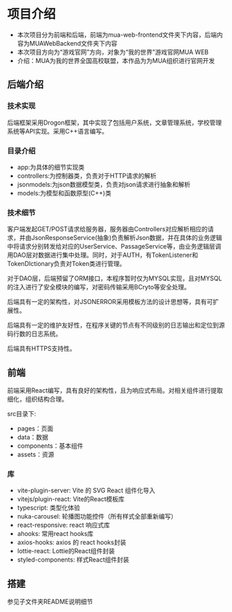 # 项目介绍  

- 本次项目分为前端和后端，前端为mua-web-frontend文件夹下内容，后端内容为MUAWebBackend文件夹下内容
- 本次项目方向为“游戏官网”方向，对象为“我的世界”游戏官网MUA WEB
- 介绍：MUA为我的世界全国高校联盟，本作品为为MUA组织进行官网开发

## 后端介绍

### 技术实现

后端框架采用Drogon框架，其中实现了包括用户系统，文章管理系统，学校管理系统等API实现。采用C++语言编写。

### 目录介绍

- app:为具体的细节实现类
- controllers:为控制器类，负责对于HTTP请求的解析
- jsonmodels:为json数据模型类，负责对json请求进行抽象和解析
- models:为模型和函数原型(C++)类

### 技术细节

客户端发起GET/POST请求给服务器，服务器由Controllers对应解析相应的请求，并由JsonResponseService(抽象)负责解析Json数据，并在具体的业务逻辑中将请求分别转发给对应的UserService、PassageService等，由业务逻辑层调用DAO层对数据进行集中处理。同时，对于AUTH，有TokenListener和TokenDIctionary负责对Token类进行管理。

对于DAO层，后端预留了ORM接口，本程序暂时仅为MYSQL实现，且对MYSQL的注入进行了安全模块的编写，对密码传输采用BCryto等安全处理。

后端具有一定的架构性，对JSONERROR采用模板方法的设计思想等，具有可扩展性。

后端具有一定的维护友好性，在程序关键的节点有不同级别的日志输出和定位到源码行数的日志系统。

后端具有HTTPS支持性。

## 前端

前端采用React编写，具有良好的架构性，且为响应式布局。对相关组件进行提取细化，组织结构合理。

src目录下:

- pages：页面
- data：数据
- components：基本组件
- assets：资源

### 库

- vite-plugin-server: Vite 的 SVG React 组件化导入
- vitejs/plugin-react: Vite的React模板库
- typescript: 类型化体验
- nuka-carousel: 轮播图功能控件（所有样式全部重新编写）
- react-responsive: react 响应式库
- ahooks: 常用react hooks库
- axios-hooks: axios 的 react hooks封装
- lottie-react: Lottie的React组件封装
- styled-components: 样式React组件封装

## 搭建

参见子文件夹README说明细节